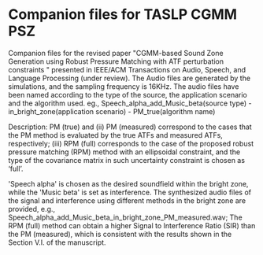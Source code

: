 # Companion files for TASLP CGMM PSZ

Companion files for the revised paper "CGMM-based Sound Zone Generation using Robust Pressure Matching with ATF perturbation constraints " presented in IEEE/ACM Transactions on Audio, Speech, and Language Processing (under review). The Audio files are generated by the simulations, and the sampling frequency is 16KHz. The audio files have been named according to the type of the source, the application scenario and the algorithm used. eg., Speech_alpha_add_Music_beta(source type) - in_bright_zone(application scenario) - PM_true(algorithm name)

Description:
PM (true) and (ii) PM (measured) correspond to the cases that the PM method is evaluated by the true ATFs and measured ATFs, respectively; (iii) RPM (full) corresponds to the case of the proposed robust pressure matching (RPM) method with an ellipsoidal constraint, and the type of the covariance matrix in such uncertainty constraint is chosen as ‘full’. 

'Speech alpha' is chosen as the desired soundfield within the bright zone, while the 'Music beta' is set as interference. The synthesized audio files of the signal and interference using different methods in the bright zone are provided, e.g., Speech_alpha_add_Music_beta_in_bright_zone_PM_measured.wav; The RPM (full) method can obtain a higher Signal to Interference Ratio (SIR) than the PM (measured), which is consistent with the results shown in the Section V.I. of the manuscript.
